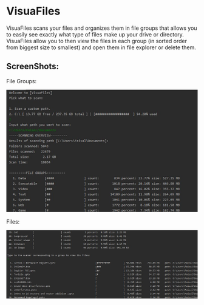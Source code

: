 # VisuaFiles
 VisuaFiles scans your files and organizes them in file groups that allows you to easily see
 exactly what type of files make up your drive or directory. VisuaFiles allow you to
 then view the files in each group (in sorted order from biggest size to smallest) and open
 them in file explorer or delete them.
 
 ## ScreenShots:
  File Groups:
  
  ![group Screenshot](screenshots/filegroups.jpeg)
  
  Files:
  
  ![files Screenshot](screenshots/files.jpeg)
 
 
 
 
